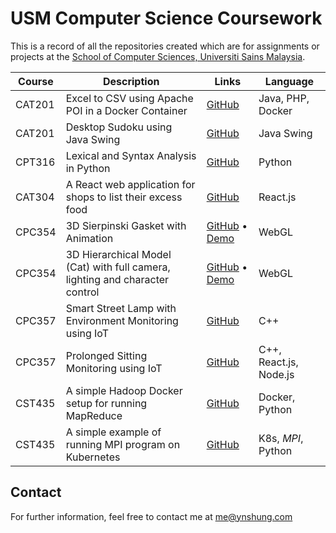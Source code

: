 # USM Computer Science Coursework

This is a record of all the repositories created which are for assignments or projects at the [School of Computer Sciences, Universiti Sains Malaysia](http://cs.usm.my).

| Course | Description                                                                  | Links                                                                                                                | Language               |
|--------|------------------------------------------------------------------------------|----------------------------------------------------------------------------------------------------------------------|------------------------|
| CAT201 | Excel to CSV using Apache POI in a Docker Container                          | [GitHub](https://github.com/ynshung/Excel2CSV-poi)                                                                   | Java, PHP, Docker      |
| CAT201 | Desktop Sudoku using Java Swing                                              | [GitHub](https://github.com/ynshung/sudoku-swing)                                                                    | Java Swing             |
| CPT316 | Lexical and Syntax Analysis in Python                                        | [GitHub](https://github.com/ahdeanlau/CPT316_Assignment_1)                                                           | Python                 |
| CAT304 | A React web application for shops to list their excess food                  | [GitHub](https://github.com/ynshung/sustainabite)                                                                    | React.js               |
| CPC354 | 3D Sierpinski Gasket with Animation                                          | [GitHub](https://github.com/ynshung/WebGL-3D-Gasket) • [Demo](https://ynshung.github.io/WebGL-3D-Gasket)             | WebGL                  |
| CPC354 | 3D Hierarchical Model (Cat) with full camera, lighting and character control | [GitHub](https://github.com/ynshung/WebGL-3D-Hierarchical) • [Demo](https://ynshung.github.io/WebGL-3D-Hierarchical) | WebGL                  |
| CPC357 | Smart Street Lamp with Environment Monitoring using IoT                      | [GitHub](https://github.com/ynshung/smart-street-lamp-iot)                                                           | C++                    |
| CPC357 | Prolonged Sitting Monitoring using IoT                                       | [GitHub](https://github.com/ynshung/prolonged-sitting-monitoring-iot)                                                | C++, React.js, Node.js |
| CST435 | A simple Hadoop Docker setup for running MapReduce                           | [GitHub](https://github.com/ynshung/hadoop-docker)                                                                   | Docker, Python         |
| CST435 | A simple example of running MPI program on Kubernetes                        | [GitHub](https://github.com/ynshung/mpi-kubernetes)                                                                  | K8s, *MPI*, Python     |

## Contact
For further information, feel free to contact me at me@ynshung.com
